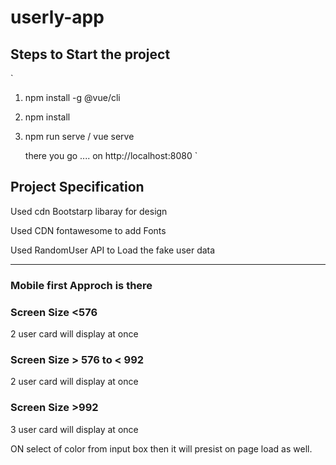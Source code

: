 # userly-app

## Steps to Start the project

`

1. npm install -g @vue/cli
2. npm install
3. npm run serve / vue serve

   there you go .... on http://localhost:8080
   `

## Project Specification

Used cdn Bootstarp libaray for design

Used CDN fontawesome to add Fonts

Used RandomUser API to Load the fake user data

---

### Mobile first Approch is there

### Screen Size <576

2 user card will display at once

### Screen Size > 576 to < 992

2 user card will display at once

### Screen Size >992

3 user card will display at once

ON select of color from input box then it will presist on page load as well.
